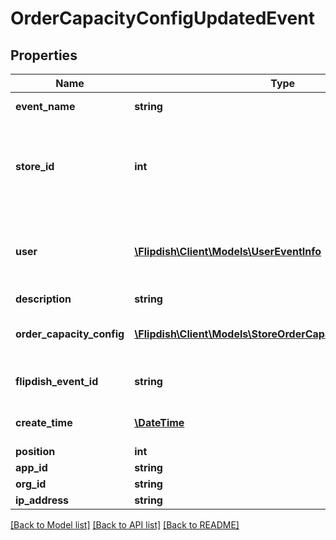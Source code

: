# OrderCapacityConfigUpdatedEvent

## Properties
Name | Type | Description | Notes
------------ | ------------- | ------------- | -------------
**event_name** | **string** | The event name | [optional] 
**store_id** | **int** | Id of the store whose order capacity configuration has been updated | [optional] 
**user** | [**\Flipdish\\Client\Models\UserEventInfo**](UserEventInfo.md) | User which updated order capacity configuration for this store | [optional] 
**description** | **string** | Description | [optional] 
**order_capacity_config** | [**\Flipdish\\Client\Models\StoreOrderCapacityConfigEditModel**](StoreOrderCapacityConfigEditModel.md) | Updated order capacity configuration | [optional] 
**flipdish_event_id** | **string** | The identitfier of the event | [optional] 
**create_time** | [**\DateTime**](\DateTime.md) | The time of creation of the event | [optional] 
**position** | **int** | Position | [optional] 
**app_id** | **string** | App id | [optional] 
**org_id** | **string** | Org id | [optional] 
**ip_address** | **string** | Ip Address | [optional] 

[[Back to Model list]](../README.md#documentation-for-models) [[Back to API list]](../README.md#documentation-for-api-endpoints) [[Back to README]](../README.md)


